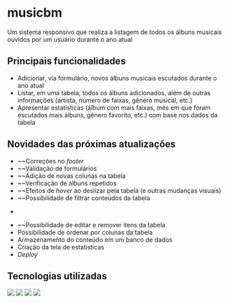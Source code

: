 # musicbm
Um sistema responsivo que realiza a listagem de todos os álbuns musicais ouvidos por um usuário durante o ano atual

## Principais funcionalidades
- Adicionar, via formulário, novos álbuns musicais escutados durante o ano atual
- Listar, em uma tabela, todos os álbuns adicionados, além de outras informações (artista, número de faixas, gênero musical, etc.)
- Apresentar estatísticas (álbum com mais faixas, mês em que foram escutados mais álbuns, gênero favorito, etc.) com base nos dados da tabela

<!-- ## Principais screens
- [Link](https://github.com/humbertobarbosa/musicbm/tree/main/screens) -->

## Novidades das próximas atualizações
- ~~Correções no _footer_
- ~~Validação de formulários
- ~~Adição de novas colunas na tabela
- ~~Verificação de álbuns repetidos
- ~~Efeitos de _hover_ ao deslizar pela tabela (e outras mudanças visuais)
- ~~Possibilidade de filtrar conteúdos da tabela
- ~~~Criação de um _localhost_
- ~~Possibilidade de editar e remover itens da tabela
- Possibilidade de ordenar por colunas da tabela
- Armazenamento do conteúdo em um banco de dados
- Criação da tela de estatísticas
- _Deploy_

## Tecnologias utilizadas
![](https://img.shields.io/badge/HTML5-E34F26?style=for-the-badge&logo=html5&logoColor=white)
![](https://img.shields.io/badge/CSS-239120?&style=for-the-badge&logo=css3&logoColor=white)
![](https://img.shields.io/badge/Bootstrap-563D7C?style=for-the-badge&logo=bootstrap&logoColor=white)
![](https://img.shields.io/badge/JavaScript-F7DF1E?style=for-the-badge&logo=javascript&logoColor=black)
